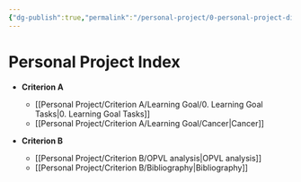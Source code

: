 ```yaml
---
{"dg-publish":true,"permalink":"/personal-project/0-personal-project-directory/","dgHomeLink":true,"dgPassFrontmatter":false,"dgShowLocalGraph":true}
---
```


# Personal Project Index
- **Criterion A**
	- [[Personal Project/Criterion A/Learning Goal/0. Learning Goal Tasks|0. Learning Goal Tasks]]
	- [[Personal Project/Criterion A/Learning Goal/Cancer|Cancer]]


- **Criterion B**
	- [[Personal Project/Criterion B/OPVL analysis|OPVL analysis]]
	- [[Personal Project/Criterion B/Bibliography|Bibliography]]